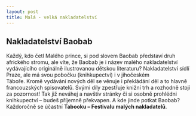 ```yaml
---
layout: post
title: Malá - velká nakladatelství
---
```

## Nakladatelství Baobab
Každý, kdo četl Malého prince, si pod slovem Baobab představí druh afrického stromu, ale víte, že Baobab je i název malého nakladatelství 
vydávajícího originálně ilustrovanou dětskou literaturu? Nakladatelství sídlí Praze, ale má svou pobočku (knihkupectví) i v jihočeském  
Táboře. Kromě vydávání nových děl se věnuje i překládání děl a to hlavně francouzských spisovatelů. Svými díly zpestřuje knižní trh a 
rozhodně stojí za pozornost!  Tak již neváhej a navštiv stránky či si osobně prohlédni knihkupectví – budeš příjemně překvapen.
A kde jinde potkat Baobab? Každoročně se účastní **Tabooku – Festivalu malých nakladatelů**.
